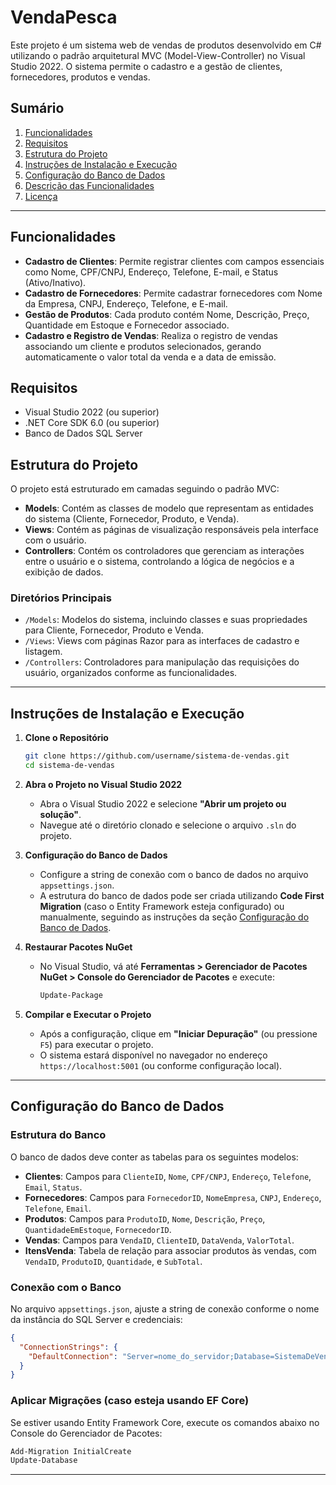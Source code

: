 # VendaPesca


Este projeto é um sistema web de vendas de produtos desenvolvido em C# utilizando o padrão arquitetural MVC (Model-View-Controller) no Visual Studio 2022. O sistema permite o cadastro e a gestão de clientes, fornecedores, produtos e vendas.

## Sumário

1. [Funcionalidades](#funcionalidades)
2. [Requisitos](#requisitos)
3. [Estrutura do Projeto](#estrutura-do-projeto)
4. [Instruções de Instalação e Execução](#instruções-de-instalação-e-execução)
5. [Configuração do Banco de Dados](#configuração-do-banco-de-dados)
6. [Descrição das Funcionalidades](#descrição-das-funcionalidades)
7. [Licença](#licença)

---

## Funcionalidades

- **Cadastro de Clientes**: Permite registrar clientes com campos essenciais como Nome, CPF/CNPJ, Endereço, Telefone, E-mail, e Status (Ativo/Inativo).
- **Cadastro de Fornecedores**: Permite cadastrar fornecedores com Nome da Empresa, CNPJ, Endereço, Telefone, e E-mail.
- **Gestão de Produtos**: Cada produto contém Nome, Descrição, Preço, Quantidade em Estoque e Fornecedor associado.
- **Cadastro e Registro de Vendas**: Realiza o registro de vendas associando um cliente e produtos selecionados, gerando automaticamente o valor total da venda e a data de emissão.

## Requisitos

- Visual Studio 2022 (ou superior)
- .NET Core SDK 6.0 (ou superior)
- Banco de Dados SQL Server

## Estrutura do Projeto

O projeto está estruturado em camadas seguindo o padrão MVC:

- **Models**: Contém as classes de modelo que representam as entidades do sistema (Cliente, Fornecedor, Produto, e Venda).
- **Views**: Contém as páginas de visualização responsáveis pela interface com o usuário.
- **Controllers**: Contém os controladores que gerenciam as interações entre o usuário e o sistema, controlando a lógica de negócios e a exibição de dados.
  
### Diretórios Principais

- `/Models`: Modelos do sistema, incluindo classes e suas propriedades para Cliente, Fornecedor, Produto e Venda.
- `/Views`: Views com páginas Razor para as interfaces de cadastro e listagem.
- `/Controllers`: Controladores para manipulação das requisições do usuário, organizados conforme as funcionalidades.
  
---

## Instruções de Instalação e Execução

1. **Clone o Repositório**
   ```bash
   git clone https://github.com/username/sistema-de-vendas.git
   cd sistema-de-vendas
   ```

2. **Abra o Projeto no Visual Studio 2022**
   - Abra o Visual Studio 2022 e selecione **"Abrir um projeto ou solução"**.
   - Navegue até o diretório clonado e selecione o arquivo `.sln` do projeto.

3. **Configuração do Banco de Dados**
   - Configure a string de conexão com o banco de dados no arquivo `appsettings.json`.
   - A estrutura do banco de dados pode ser criada utilizando **Code First Migration** (caso o Entity Framework esteja configurado) ou manualmente, seguindo as instruções da seção [Configuração do Banco de Dados](#configuração-do-banco-de-dados).

4. **Restaurar Pacotes NuGet**
   - No Visual Studio, vá até **Ferramentas > Gerenciador de Pacotes NuGet > Console do Gerenciador de Pacotes** e execute:
     ```powershell
     Update-Package
     ```

5. **Compilar e Executar o Projeto**
   - Após a configuração, clique em **"Iniciar Depuração"** (ou pressione `F5`) para executar o projeto.
   - O sistema estará disponível no navegador no endereço `https://localhost:5001` (ou conforme configuração local).

---

## Configuração do Banco de Dados

### Estrutura do Banco

O banco de dados deve conter as tabelas para os seguintes modelos:

- **Clientes**: Campos para `ClienteID`, `Nome`, `CPF/CNPJ`, `Endereço`, `Telefone`, `Email`, `Status`.
- **Fornecedores**: Campos para `FornecedorID`, `NomeEmpresa`, `CNPJ`, `Endereço`, `Telefone`, `Email`.
- **Produtos**: Campos para `ProdutoID`, `Nome`, `Descrição`, `Preço`, `QuantidadeEmEstoque`, `FornecedorID`.
- **Vendas**: Campos para `VendaID`, `ClienteID`, `DataVenda`, `ValorTotal`.
- **ItensVenda**: Tabela de relação para associar produtos às vendas, com `VendaID`, `ProdutoID`, `Quantidade`, e `SubTotal`.

### Conexão com o Banco

No arquivo `appsettings.json`, ajuste a string de conexão conforme o nome da instância do SQL Server e credenciais:

```json
{
  "ConnectionStrings": {
    "DefaultConnection": "Server=nome_do_servidor;Database=SistemaDeVendasDB;User Id=usuario;Password=senha;"
  }
}
```

### Aplicar Migrações (caso esteja usando EF Core)

Se estiver usando Entity Framework Core, execute os comandos abaixo no Console do Gerenciador de Pacotes:

```powershell
Add-Migration InitialCreate
Update-Database
```

---


